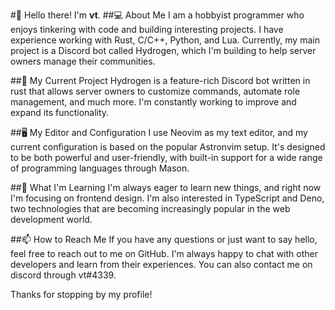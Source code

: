 #👋 Hello there! I'm **vt**.
##💻 About Me
I am a hobbyist programmer who enjoys tinkering with code and building interesting projects. I have experience working with Rust, C/C++, Python, and Lua. Currently, my main project is a Discord bot called Hydrogen, which I'm building to help server owners manage their communities.

##🤖 My Current Project
Hydrogen is a feature-rich Discord bot written in rust that allows server owners to customize commands, automate role management, and much more. I'm constantly working to improve and expand its functionality.

##🖥️ My Editor and Configuration
I use Neovim as my text editor, and my current configuration is based on the popular Astronvim setup. It's designed to be both powerful and user-friendly, with built-in support for a wide range of programming languages through Mason.

##🌱 What I'm Learning
I'm always eager to learn new things, and right now I'm focusing on frontend design. I'm also interested in TypeScript and Deno, two technologies that are becoming increasingly popular in the web development world.

##📫 How to Reach Me
If you have any questions or just want to say hello, feel free to reach out to me on GitHub. I'm always happy to chat with other developers and learn from their experiences. You can also contact me on discord through vt#4339.

Thanks for stopping by my profile!
